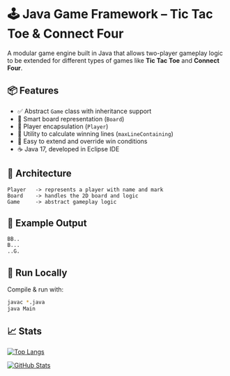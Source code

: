 
# 🕹️ Java Game Framework – Tic Tac Toe & Connect Four

A modular game engine built in Java that allows two-player gameplay logic to be extended for different types of games like **Tic Tac Toe** and **Connect Four**.

## 📦 Features

- ✅ Abstract `Game` class with inheritance support
- 🧠 Smart board representation (`Board`)
- 👤 Player encapsulation (`Player`)
- 🧪 Utility to calculate winning lines (`maxLineContaining`)
- 🎯 Easy to extend and override win conditions
- ☕ Java 17, developed in Eclipse IDE

## 🧩 Architecture

```plaintext
Player   -> represents a player with name and mark
Board    -> handles the 2D board and logic
Game     -> abstract gameplay logic
```

## 📸 Example Output

```
BB..
B...
..G.
```

## 🚀 Run Locally

Compile & run with:
```bash
javac *.java
java Main
```

## 📈 Stats

[![Top Langs](https://github-readme-stats.vercel.app/api/top-langs/?username=yourUsername&layout=compact&theme=dark)](https://github.com/yourUsername)

[![GitHub Stats](https://github-readme-stats.vercel.app/api?username=yourUsername&show_icons=true&theme=dark)](https://github.com/yourUsername)
